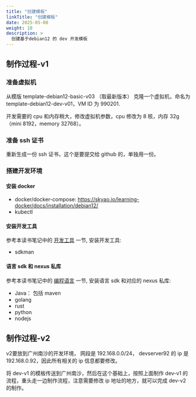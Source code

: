 ```yaml
---
title: "创建模板"
linkTitle: "创建模板"
date: 2025-05-08
weight: 10
description: >
  创建基于debian12 的 dev 开发模板
---
```


## 制作过程-v1

### 准备虚拟机

从模版 template-debian12-basic-v03 （取最新版本） 克隆一个虚拟机，命名为 template-debian12-dev-v01，VM ID 为 990201.

开发需要的 cpu 和内存稍大，修改虚拟机参数，cpu 修改为 8 核，内存 32g（mini 8192，memory 32768）。

### 准备 ssh 证书

重新生成一份 ssh 证书，这个是要提交给 github 的，单独用一份。

### 搭建开发环境

#### 安装 docker

- docker/docker-compose: https://skyao.io/learning-docker/docs/installation/debian12/
- kubectl

#### 安装开发工具

参考本读书笔记中的 [开发工具](../../../tools/) 一节, 安装开发工具:

- sdkman

#### 语言 sdk 和 nexus 私库

参考本读书笔记中的 [编程语言](../../../langurage/) 一节, 安装语言 sdk 和对应的 nexus 私库:

- Java： 包括 maven
- golang
- rust
- python
- nodejs

## 制作过程-v2

v2要放到广州南沙的开发环境， 网段是 192.168.0.0/24， devserver92 的 ip 是 192.168.0.92，因此所有相关的 ip 信息都要修改。

将 dev-v1 的模板传送到广州南沙，然后在这个基础上，按照上面制作 dev-v1 的流程，重头走一边制作流程，注意需要修改 ip 地址的地方，就可以完成 dev-v2 的制作。

